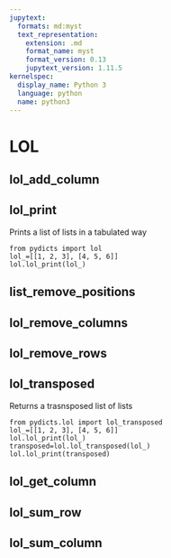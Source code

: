 ```yaml
---
jupytext:
  formats: md:myst
  text_representation:
    extension: .md
    format_name: myst
    format_version: 0.13
    jupytext_version: 1.11.5
kernelspec:
  display_name: Python 3
  language: python
  name: python3
---
```

# LOL

## lol_add_column

## lol_print

Prints a list of lists in a tabulated way

```{code-cell}
from pydicts import lol
lol_=[[1, 2, 3], [4, 5, 6]]
lol.lol_print(lol_)

```

## list_remove_positions

## lol_remove_columns

## lol_remove_rows

## lol_transposed

Returns a trasnsposed list of lists 

```{code-cell}
from pydicts.lol import lol_transposed
lol_=[[1, 2, 3], [4, 5, 6]]
lol.lol_print(lol_)
transposed=lol.lol_transposed(lol_)
lol.lol_print(transposed)
```

## lol_get_column

## lol_sum_row

## lol_sum_column
